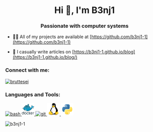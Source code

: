 <h1 align="center">Hi 👋, I'm B3nj1</h1>
<h3 align="center">Passionate with computer systems</h3>

- 👨‍💻 All of my projects are available at [https://github.com/b3nj1-1](https://github.com/b3nj1-1)

- 📝 I casually write articles on [https://b3nj1-1.github.io/blog](https://b3nj1-1.github.io/blog/)

<h3 align="left">Connect with me:</h3>
<p align="left">
<a href="https://twitter.com/b3nj1_1" target="blank"><img align="center" src="https://raw.githubusercontent.com/rahuldkjain/github-profile-readme-generator/master/src/images/icons/Social/twitter.svg" alt="bruttesei" height="30" width="40" /></a>
</p>

<h3 align="left">Languages and Tools:</h3>
<p align="left"> <a href="https://www.gnu.org/software/bash/" target="_blank"> <img src="https://www.vectorlogo.zone/logos/gnu_bash/gnu_bash-icon.svg" alt="bash" width="40" height="40"/> </a> <a href="https://www.docker.com/" target="_blank"> <img src="https://raw.githubusercontent.com/devicons/devicon/master/icons/docker/docker-original-wordmark.svg" alt="docker" width="40" height="40"/> </a> <a href="https://git-scm.com/" target="_blank"> <img src="https://www.vectorlogo.zone/logos/git-scm/git-scm-icon.svg" alt="git" width="40" height="40"/> </a> <a href="https://www.linux.org/" target="_blank"> <img src="https://raw.githubusercontent.com/devicons/devicon/master/icons/linux/linux-original.svg" alt="linux" width="40" height="40"/> </a> <a href="https://www.python.org" target="_blank"> <img src="https://raw.githubusercontent.com/devicons/devicon/master/icons/python/python-original.svg" alt="python" width="40" height="40"/> </a> </p>

<p><img align="center" src="https://github-readme-stats.vercel.app/api/top-langs?username=b3nj1-1&show_icons=true&locale=en&layout=compact" alt="b3nj1-1" /></p>
